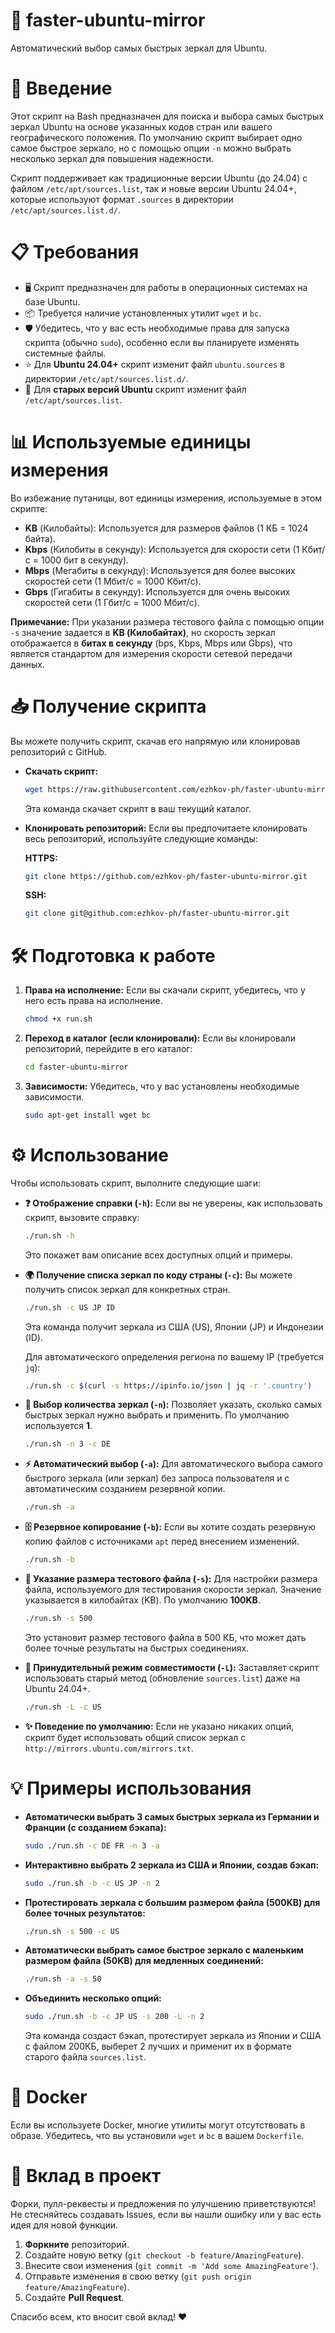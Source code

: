 # 🚀 faster-ubuntu-mirror
Автоматический выбор самых быстрых зеркал для Ubuntu.

# 📜 Введение

Этот скрипт на Bash предназначен для поиска и выбора самых быстрых зеркал Ubuntu на основе указанных кодов стран или вашего географического положения. По умолчанию скрипт выбирает одно самое быстрое зеркало, но с помощью опции `-n` можно выбрать несколько зеркал для повышения надежности.

Скрипт поддерживает как традиционные версии Ubuntu (до 24.04) с файлом `/etc/apt/sources.list`, так и новые версии Ubuntu 24.04+, которые используют формат `.sources` в директории `/etc/apt/sources.list.d/`.

# 📋 Требования

*   🖥️ Скрипт предназначен для работы в операционных системах на базе Ubuntu.
*   📦 Требуется наличие установленных утилит `wget` и `bc`.
*   🛡️ Убедитесь, что у вас есть необходимые права для запуска скрипта (обычно `sudo`), особенно если вы планируете изменять системные файлы.
*   ⭐ Для **Ubuntu 24.04+** скрипт изменит файл `ubuntu.sources` в директории `/etc/apt/sources.list.d/`.
*   💾 Для **старых версий Ubuntu** скрипт изменит файл `/etc/apt/sources.list`.

# 📊 Используемые единицы измерения

Во избежание путаницы, вот единицы измерения, используемые в этом скрипте:

*   **KB** (Килобайты): Используется для размеров файлов (1 КБ = 1024 байта).
*   **Kbps** (Килобиты в секунду): Используется для скорости сети (1 Кбит/с = 1000 бит в секунду).
*   **Mbps** (Мегабиты в секунду): Используется для более высоких скоростей сети (1 Мбит/с = 1000 Кбит/с).
*   **Gbps** (Гигабиты в секунду): Используется для очень высоких скоростей сети (1 Гбит/с = 1000 Мбит/с).

**Примечание:** При указании размера тестового файла с помощью опции `-s` значение задается в **KB (Килобайтах)**, но скорость зеркал отображается в **битах в секунду** (bps, Kbps, Mbps или Gbps), что является стандартом для измерения скорости сетевой передачи данных.

# 📥 Получение скрипта

Вы можете получить скрипт, скачав его напрямую или клонировав репозиторий с GitHub.

*   **Скачать скрипт:**
    ```bash
    wget https://raw.githubusercontent.com/ezhkov-ph/faster-ubuntu-mirror/main/run.sh
    ```
    Эта команда скачает скрипт в ваш текущий каталог.

*   **Клонировать репозиторий:**
    Если вы предпочитаете клонировать весь репозиторий, используйте следующие команды:

    **HTTPS:**
    ```bash
    git clone https://github.com/ezhkov-ph/faster-ubuntu-mirror.git
    ```
    **SSH:**
    ```bash
    git clone git@github.com:ezhkov-ph/faster-ubuntu-mirror.git
    ```

# 🛠️ Подготовка к работе

1.  **Права на исполнение:**
    Если вы скачали скрипт, убедитесь, что у него есть права на исполнение.
    ```bash
    chmod +x run.sh
    ```

2.  **Переход в каталог (если клонировали):**
    Если вы клонировали репозиторий, перейдите в его каталог:
    ```bash
    cd faster-ubuntu-mirror
    ```

3.  **Зависимости:**
    Убедитесь, что у вас установлены необходимые зависимости.
    ```bash
    sudo apt-get install wget bc
    ```

# ⚙️ Использование

Чтобы использовать скрипт, выполните следующие шаги:

*   **❓ Отображение справки (`-h`):**
    Если вы не уверены, как использовать скрипт, вызовите справку:
    ```bash
    ./run.sh -h
    ```
    Это покажет вам описание всех доступных опций и примеры.

*   **🌍 Получение списка зеркал по коду страны (`-c`):**
    Вы можете получить список зеркал для конкретных стран.
    ```bash
    ./run.sh -c US JP ID
    ```
    Эта команда получит зеркала из США (US), Японии (JP) и Индонезии (ID).
    
    Для автоматического определения региона по вашему IP (требуется `jq`):
    ```bash
    ./run.sh -c $(curl -s https://ipinfo.io/json | jq -r '.country')
    ```

*   **🔢 Выбор количества зеркал (`-n`):**
    Позволяет указать, сколько самых быстрых зеркал нужно выбрать и применить. По умолчанию используется **1**.
    ```bash
    ./run.sh -n 3 -c DE
    ```

*   **⚡ Автоматический выбор (`-a`):**
    Для автоматического выбора самого быстрого зеркала (или зеркал) без запроса пользователя и с автоматическим созданием резервной копии.
    ```bash
    ./run.sh -a
    ```

*   **🗄️ Резервное копирование (`-b`):**
    Если вы хотите создать резервную копию файлов с источниками `apt` перед внесением изменений.
    ```bash
    ./run.sh -b
    ```

*   **📏 Указание размера тестового файла (`-s`):**
    Для настройки размера файла, используемого для тестирования скорости зеркал. Значение указывается в килобайтах (KB). По умолчанию **100KB**.
    ```bash
    ./run.sh -s 500
    ```
    Это установит размер тестового файла в 500 КБ, что может дать более точные результаты на быстрых соединениях.

*   **📜 Принудительный режим совместимости (`-L`):**
    Заставляет скрипт использовать старый метод (обновление `sources.list`) даже на Ubuntu 24.04+.
    ```bash
    ./run.sh -L -c US
    ```

*   **✨ Поведение по умолчанию:**
    Если не указано никаких опций, скрипт будет использовать общий список зеркал с `http://mirrors.ubuntu.com/mirrors.txt`.

# 💡 Примеры использования

*   **Автоматически выбрать 3 самых быстрых зеркала из Германии и Франции (с созданием бэкапа):**
    ```bash
    sudo ./run.sh -c DE FR -n 3 -a
    ```

*   **Интерактивно выбрать 2 зеркала из США и Японии, создав бэкап:**
    ```bash
    sudo ./run.sh -b -c US JP -n 2
    ```

*   **Протестировать зеркала с большим размером файла (500KB) для более точных результатов:**
    ```bash
    ./run.sh -s 500 -c US
    ```

*   **Автоматически выбрать самое быстрое зеркало с маленьким размером файла (50KB) для медленных соединений:**
    ```bash
    ./run.sh -a -s 50
    ```

*   **Объединить несколько опций:**
    ```bash
    sudo ./run.sh -b -c JP US -s 200 -L -n 2
    ```
    Эта команда создаст бэкап, протестирует зеркала из Японии и США с файлом 200КБ, выберет 2 лучших и применит их в формате старого файла `sources.list`.

# 🐳 Docker
Если вы используете Docker, многие утилиты могут отсутствовать в образе. Убедитесь, что вы установили `wget` и `bc` в вашем `Dockerfile`.

# 🤝 Вклад в проект

Форки, пулл-реквесты и предложения по улучшению приветствуются! Не стесняйтесь создавать Issues, если вы нашли ошибку или у вас есть идея для новой функции.

1.  **Форкните** репозиторий.
2.  Создайте новую ветку (`git checkout -b feature/AmazingFeature`).
3.  Внесите свои изменения (`git commit -m 'Add some AmazingFeature'`).
4.  Отправьте изменения в свою ветку (`git push origin feature/AmazingFeature`).
5.  Создайте **Pull Request**.

Спасибо всем, кто вносит свой вклад! ❤️
